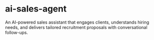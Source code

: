 # ai-sales-agent
An AI-powered sales assistant that engages clients, understands hiring needs, and delivers tailored recruitment proposals with conversational follow-ups.
